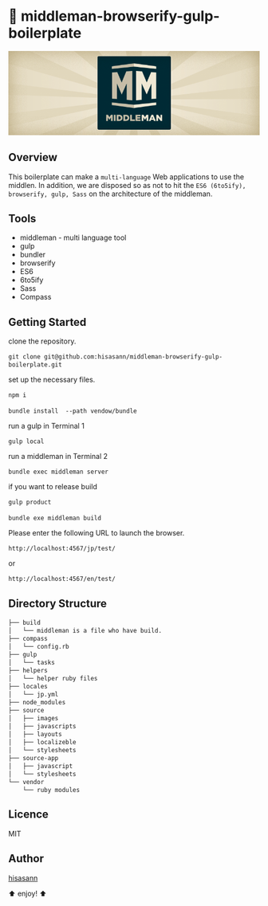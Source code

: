 ﻿:lipstick: middleman-browserify-gulp-boilerplate
===============

<p align="center">
  <img src="https://raw.githubusercontent.com/hisasann/middleman-browserify-gulp-boilerplate/master/middleman.png">
</p>

## Overview

This boilerplate can make a ``multi-language`` Web applications to use the middlen.
In addition, we are disposed so as not to hit the ``ES6 (6to5ify), browserify, gulp, Sass`` on the architecture of the middleman.

## Tools

* middleman - multi language tool
* gulp
* bundler
* browserify
* ES6
* 6to5ify
* Sass
* Compass

## Getting Started

clone the repository.

    git clone git@github.com:hisasann/middleman-browserify-gulp-boilerplate.git

set up the necessary files.

    npm i

    bundle install  --path vendow/bundle

run a gulp in Terminal 1

    gulp local

run a middleman in Terminal 2

    bundle exec middleman server
  
if you want to release build 

    gulp product
  
    bundle exe middleman build

Please enter the following URL to launch the browser.

    http://localhost:4567/jp/test/
    
or

    http://localhost:4567/en/test/
    
## Directory Structure

    ├── build
    │   └── middleman is a file who have build.
    ├── compass
    │   └── config.rb
    ├── gulp
    │   └── tasks
    ├── helpers
    │   └── helper ruby files
    ├── locales
    │   └── jp.yml
    ├── node_modules
    ├── source
    │   ├── images
    │   ├── javascripts
    │   ├── layouts
    │   ├── localizeble
    │   └── stylesheets
    ├── source-app
    │   ├── javascript
    │   └── stylesheets
    └── vendor
        └── ruby modules

## Licence

MIT

## Author

[hisasann](https://github.com/hisasann)

:arrow_up: enjoy! :arrow_up:
